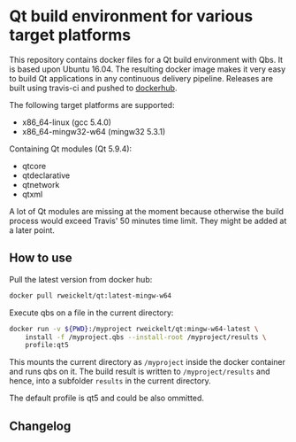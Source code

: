 Qt build environment for various target platforms
=================================================

This repository contains docker files for a Qt build environment with Qbs. It is
based upon Ubuntu 16.04. The resulting docker image makes it very easy to build
Qt applications in any continuous delivery pipeline. Releases are built using
travis-ci and pushed to
[dockerhub](https://hub.docker.com/r/rweickelt/qt/tags/).

The following target platforms are supported:

- x86_64-linux (gcc 5.4.0)
- x86_64-mingw32-w64 (mingw32 5.3.1)

Containing Qt modules (Qt 5.9.4):

- qtcore
- qtdeclarative
- qtnetwork
- qtxml

A lot of Qt modules are missing at the moment because otherwise the build
process would exceed Travis' 50 minutes time limit. They might be added at a
later point.


How to use
----------

Pull the latest version from docker hub:

```sh
docker pull rweickelt/qt:latest-mingw-w64
```

Execute qbs on a file in the current directory:

```sh
docker run -v ${PWD}:/myproject rweickelt/qt:mingw-w64-latest \
    install -f /myproject.qbs --install-root /myproject/results \
    profile:qt5
```

This mounts the current directory as ``/myproject`` inside the docker container
and runs qbs on it. The build result is written to ``/myproject/results`` and
hence, into a subfolder ``results`` in the current directory.

The default profile is qt5 and could be also ommitted.


Changelog
---------
